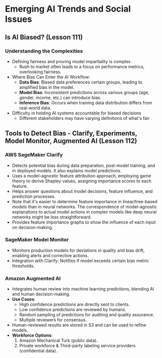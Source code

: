 # Emerging AI Trends and Social Issues

## Is AI Biased? (Lesson 111)

### Understanding the Complexities
- Defining fairness and proving model impartiality is complex.
    - Rush to market often leads to a focus on performance metrics, overlooking fairness.
- Where Bias Can Enter the AI Workflow:
    - **Data Bias**: Biased data preferences certain groups, leading to amplified bias in the model.
    - **Model Bias**: Inconsistent predictions across various groups (age, gender, income, etc.) can introduce bias.
    - **Inference Bias**: Occurs when training data distribution differs from real-world data.
- Difficulty in holding AI systems accountable for biased decisions
    - Different stakeholders may have varying definitions of what's fair

## Tools to Detect Bias - Clarify, Experiments, Model Monitor, Augmented AI (Lesson 112)

### AWS SageMaker Clarify
- Detects potential bias during data preparation, post-model training, and in deployed models. It also explains model predictions.
- Uses a model-agnostic feature attribution approach, employing game theory to derive Shapley values, assigning importance scores to each feature.
- Helps answer questions about model decisions, feature influence, and prediction processes.
- Note that it's easier to determine feature importance in linear/tree-based models than in neural networks. The correspondence of model-agnostic explanations to actual model actions in complex models like deep neural networks might be less straightforward.
- Provides feature importance graphs to show the influence of each input on decision-making.

### SageMaker Model Monitor
- Monitors production models for deviations in quality and bias drift, enabling alerts and corrective actions.
- Integration with Clarify: Notifies if model exceeds certain bias metric thresholds.

### Amazon Augmented AI
- Integrates human review into machine learning predictions, blending AI and human decision-making.
- **Use Cases**:
  - High confidence predictions are directly sent to clients.
  - Low confidence predictions are reviewed by humans.
  - Random sampling of predictions for auditing and quality assurance.
  - Multiple reviewers for consensus.
- Human-reviewed results are stored in S3 and can be used to refine models.
- **Workforce Options**:
  1. Amazon Mechanical Turk (public data).
  2. Private workforce & Third-party labeling service providers (confidential data).

